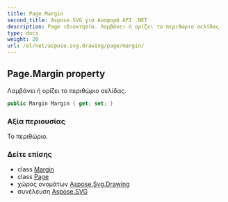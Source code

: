 ```yaml
---
title: Page.Margin
second_title: Aspose.SVG για Αναφορά API .NET
description: Page ιδιοκτησία. Λαμβάνει ή ορίζει το περιθώριο σελίδας.
type: docs
weight: 20
url: /el/net/aspose.svg.drawing/page/margin/
---
```

## Page.Margin property

Λαμβάνει ή ορίζει το περιθώριο σελίδας.

```csharp
public Margin Margin { get; set; }
```

### Αξία περιουσίας

Το περιθώριο.

### Δείτε επίσης

* class [Margin](../../margin/)
* class [Page](../)
* χώρος ονομάτων [Aspose.Svg.Drawing](../../page/)
* συνέλευση [Aspose.SVG](../../../)


